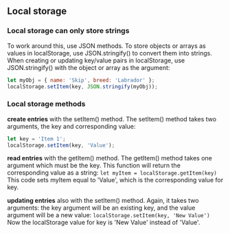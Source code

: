 ## Local storage

### Local storage can only store strings
To work around this, use JSON methods. To store objects or arrays as values in localStorage, use JSON.stringify() to convert them into strings. When creating or updating key/value pairs in localStorage, use JSON.stringify() with the object or array as the argument:
```js
let myObj = { name: 'Skip', breed: 'Labrador' };
localStorage.setItem(key, JSON.stringify(myObj));
```

### Local storage methods

**create entries** with the setItem() method. The setItem() method takes two arguments, the key and corresponding value:
```js
let key = 'Item 1';
localStorage.setItem(key, 'Value');
```
 
**read entries** with the getItem() method. The getItem() method takes one argument which must be the key. This function will return the corresponding value as a string:
`let myItem = localStorage.getItem(key)`
This code sets myItem equal to 'Value', which is the corresponding value for key.

**updating entries** also with the setItem() method. Again, it takes two arguments: the key argument will be an existing key, and the value argument will be a new value:
`localStorage.setItem(key, 'New Value')`  
Now the localStorage value for key is 'New Value' instead of 'Value'.
